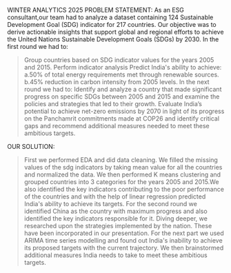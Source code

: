 WINTER ANALYTICS 2025
PROBLEM STATEMENT:
As an ESG consultant,our team had to analyze a dataset containing 124 Sustainable Development Goal (SDG) indicator for 217 countries. Our objective was to derive actionable insights that support global and regional efforts to achieve the United Nations Sustainable Development Goals (SDGs) by 2030.
In the first round we had to:
>Group countries based on SDG indicator values for the years 2005 and 2015.
>Perform indicator analysis
>Predict India's ability to achieve:
a.50% of total energy requirements met through renewable sources.
b.45% reduction in carbon intensity from 2005 levels.
In the next round we had to:
>Identify and analyze a country that made significant progress on specific SDGs between 2005 and 2015 and examine the policies and strategies that led to their growth.
>Evaluate India’s potential to achieve net-zero emissions by 2070 in light of its progress on the Panchamrit commitments made at COP26 and identify critical gaps and recommend additional measures needed to meet these ambitious targets.

OUR SOLUTION:
>First we performed EDA and did data cleaning. We filled the missing values of the sdg indicators by taking mean value for all the countries and normalized the data. We then performed K means clustering and grouped countries into 3 categories for the years 2005 and 2015.We also identified the key indicators contributing to the poor performance of the countries and with the help of linear regression predicted India's ability to achieve its targets.
>For the second round we identified China as the country with maximum progress and also identified the key indicators responsible for it. Diving deeper, we researched upon the strategies implemented by the nation. These have been incorporated in our presentation. For the next part we used ARIMA time series modelling and found out India's inability to achieve its proposed targets with the current trajectory. We then brainstormed additional measures India needs to take to meet these ambitious targets. 


